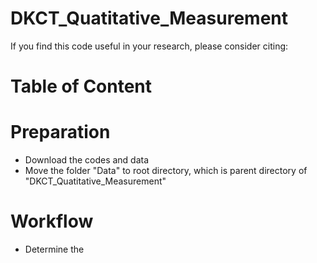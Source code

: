 # DKCT_Quatitative_Measurement
If you find this code useful in your research, please consider citing:

# Table of Content

# Preparation
* Download the codes and data
* Move the folder "Data" to root directory, which is parent directory of "DKCT_Quatitative_Measurement"

# Workflow
* Determine the 
